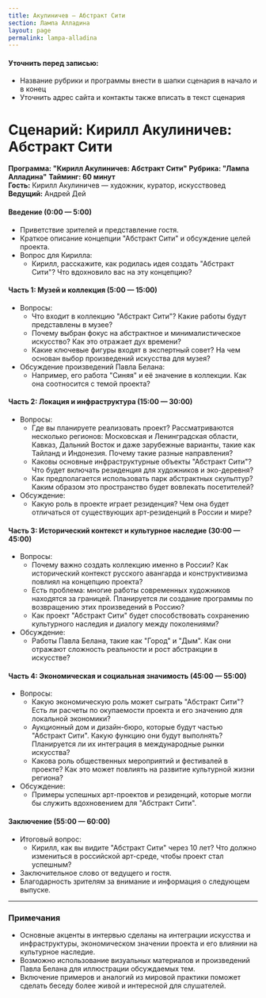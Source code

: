 ```yaml
---
title: Акулиничев — Абстракт Сити
section: Лампа Алладина
layout: page
permalink: lampa-alladina
---
```




#### Уточнить перед записью:

- Название рубрики и программы внести в шапки сценария в начало и в конец
- Уточнить адрес сайта и контакты также вписать в текст сценария



# Сценарий: Кирилл Акулиничев: Абстракт Сити

**Программа: "Кирилл Акулиничев: Абстракт Сити"**
**Рубрика: "Лампа Алладина"**
**Тайминг: 60 минут**  
**Гость:** Кирилл Акулиничев — художник, куратор, искусствовед  
**Ведущий:** Андрей Дей

#### Введение (0:00 — 5:00)
- Приветствие зрителей и представление гостя.
- Краткое описание концепции "Абстракт Сити" и обсуждение целей проекта.
- Вопрос для Кирилла:
  - Кирилл, расскажите, как родилась идея создать "Абстракт Сити"? Что вдохновило вас на эту концепцию?

#### Часть 1: Музей и коллекция (5:00 — 15:00)
- Вопросы:
  - Что входит в коллекцию "Абстракт Сити"? Какие работы будут представлены в музее?
  - Почему выбран фокус на абстрактное и минималистическое искусство? Как это отражает дух времени?
  - Какие ключевые фигуры входят в экспертный совет? На чем основан выбор произведений искусства для музея?
- Обсуждение произведений Павла Белана:
  - Например, его работа "Синяя" и её значение в коллекции. Как она соотносится с темой проекта?

#### Часть 2: Локация и инфраструктура (15:00 — 30:00)
- Вопросы:
  - Где вы планируете реализовать проект? Рассматриваются несколько регионов: Московская и Ленинградская области, Кавказ, Дальний Восток и даже зарубежные варианты, такие как Тайланд и Индонезия. Почему такие разные направления?
  - Каковы основные инфраструктурные объекты "Абстракт Сити"? Что будет включать резиденция для художников и эко-деревня?
  - Как предполагается использовать парк абстрактных скульптур? Каким образом это пространство будет вовлекать посетителей?
- Обсуждение:
  - Какую роль в проекте играет резиденция? Чем она будет отличаться от существующих арт-резиденций в России и мире?

#### Часть 3: Исторический контекст и культурное наследие (30:00 — 45:00)
- Вопросы:
  - Почему важно создать коллекцию именно в России? Как исторический контекст русского авангарда и конструктивизма повлиял на концепцию проекта?
  - Есть проблема: многие работы современных художников находятся за границей. Планируется ли создание программы по возвращению этих произведений в Россию?
  - Как проект "Абстракт Сити" будет способствовать сохранению культурного наследия и диалогу между поколениями?
- Обсуждение:
  - Работы Павла Белана, такие как "Город" и "Дым". Как они отражают сложность реальности и рост абстракции в искусстве?

#### Часть 4: Экономическая и социальная значимость (45:00 — 55:00)
- Вопросы:
  - Какую экономическую роль может сыграть "Абстракт Сити"? Есть ли расчеты по окупаемости проекта и его значению для локальной экономики?
  - Аукционный дом и дизайн-бюро, которые будут частью "Абстракт Сити". Какую функцию они будут выполнять? Планируется ли их интеграция в международные рынки искусства?
  - Какова роль общественных мероприятий и фестивалей в проекте? Как это может повлиять на развитие культурной жизни региона?
- Обсуждение:
  - Примеры успешных арт-проектов и резиденций, которые могли бы служить вдохновением для "Абстракт Сити".

#### Заключение (55:00 — 60:00)
- Итоговый вопрос:
  - Кирилл, как вы видите "Абстракт Сити" через 10 лет? Что должно измениться в российской арт-среде, чтобы проект стал успешным?
- Заключительное слово от ведущего и гостя.
- Благодарность зрителям за внимание и информация о следующем выпуске.



---



### Примечания
- Основные акценты в интервью сделаны на интеграции искусства и инфраструктуры, экономическом значении проекта и его влиянии на культурное наследие.
- Возможно использование визуальных материалов и произведений Павла Белана для иллюстрации обсуждаемых тем.
- Включение примеров и аналогий из мировой практики поможет сделать беседу более живой и интересной для слушателей.
